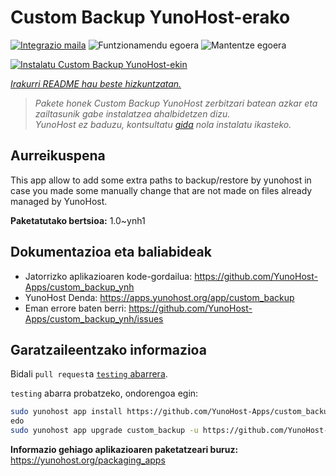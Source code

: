 <!--
Ohart ongi: README hau automatikoki sortu da <https://github.com/YunoHost/apps/tree/master/tools/readme_generator>ri esker
EZ editatu eskuz.
-->

# Custom Backup YunoHost-erako

[![Integrazio maila](https://dash.yunohost.org/integration/custom_backup.svg)](https://ci-apps.yunohost.org/ci/apps/custom_backup/) ![Funtzionamendu egoera](https://ci-apps.yunohost.org/ci/badges/custom_backup.status.svg) ![Mantentze egoera](https://ci-apps.yunohost.org/ci/badges/custom_backup.maintain.svg)

[![Instalatu Custom Backup YunoHost-ekin](https://install-app.yunohost.org/install-with-yunohost.svg)](https://install-app.yunohost.org/?app=custom_backup)

*[Irakurri README hau beste hizkuntzatan.](./ALL_README.md)*

> *Pakete honek Custom Backup YunoHost zerbitzari batean azkar eta zailtasunik gabe instalatzea ahalbidetzen dizu.*  
> *YunoHost ez baduzu, kontsultatu [gida](https://yunohost.org/install) nola instalatu ikasteko.*

## Aurreikuspena

This app allow to add some extra paths to backup/restore by yunohost in case you made some manually change that are not made on files already managed by YunoHost. 


**Paketatutako bertsioa:** 1.0~ynh1
## Dokumentazioa eta baliabideak

- Jatorrizko aplikazioaren kode-gordailua: <https://github.com/YunoHost-Apps/custom_backup_ynh>
- YunoHost Denda: <https://apps.yunohost.org/app/custom_backup>
- Eman errore baten berri: <https://github.com/YunoHost-Apps/custom_backup_ynh/issues>

## Garatzaileentzako informazioa

Bidali `pull request`a [`testing` abarrera](https://github.com/YunoHost-Apps/custom_backup_ynh/tree/testing).

`testing` abarra probatzeko, ondorengoa egin:

```bash
sudo yunohost app install https://github.com/YunoHost-Apps/custom_backup_ynh/tree/testing --debug
edo
sudo yunohost app upgrade custom_backup -u https://github.com/YunoHost-Apps/custom_backup_ynh/tree/testing --debug
```

**Informazio gehiago aplikazioaren paketatzeari buruz:** <https://yunohost.org/packaging_apps>
